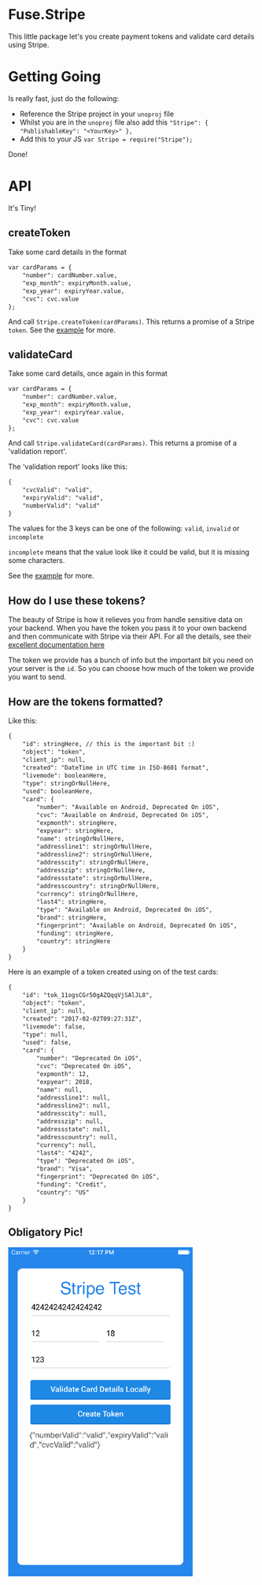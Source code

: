# Fuse.Stripe

This little package let's you create payment tokens and validate card details using Stripe.

# Getting Going

Is really fast, just do the following:

- Reference the Stripe project in your `unoproj` file
- Whilst you are in the `unoproj` file also add this `"Stripe": { "PublishableKey": "<YourKey>" },`
- Add this to your JS `var Stripe = require("Stripe");`

Done!

# API

It's Tiny!

## createToken

Take some card details in the format

```
var cardParams = {
	"number": cardNumber.value,
	"exp_month": expiryMonth.value,
	"exp_year": expiryYear.value,
	"cvc": cvc.value
};
```

And call `Stripe.createToken(cardParams)`. This returns a promise of a Stripe `token`. See the [example](./Examples/CreateTokenExample/MainView.js) for more.

## validateCard

Take some card details, once again in this format

```
var cardParams = {
	"number": cardNumber.value,
	"exp_month": expiryMonth.value,
	"exp_year": expiryYear.value,
	"cvc": cvc.value
};
```

And call `Stripe.validateCard(cardParams)`. This returns a promise of a 'validation report'.

The 'validation report' looks like this:

```
{
	"cvcValid": "valid",
	"expiryValid": "valid",
	"numberValid": "valid"
}
```

The values for the 3 keys can be one of the following: `valid`, `invalid` or `incomplete`

`incomplete` means that the value look like it could be valid, but it is missing some characters.

See the [example](./Examples/CreateTokenExample/MainView.js) for more.

## How do I use these tokens?

The beauty of Stripe is how it relieves you from handle sensitive data on your backend. When you have the token you pass it to your own backend and then communicate with Stripe via their API. For all the details, see their [excellent documentation here](https://stripe.com/docs)

The token we provide has a bunch of info but the important bit you need on your server is the `id`. So you can choose how much of the token we provide you want to send.

## How are the tokens formatted?

Like this:

```
{
	"id": stringHere, // this is the important bit :)
	"object": "token",
	"client_ip": null,
	"created": "DateTime in UTC time in ISO-8601 format",
	"livemode": booleanHere,
	"type": stringOrNullHere,
	"used": booleanHere,
	"card": {
		"number": "Available on Android, Deprecated On iOS",
		"cvc": "Available on Android, Deprecated On iOS",
		"expmonth": stringHere,
		"expyear": stringHere,
		"name": stringOrNullHere,
		"addressline1": stringOrNullHere,
		"addressline2": stringOrNullHere,
		"addresscity": stringOrNullHere,
		"addresszip": stringOrNullHere,
		"addressstate": stringOrNullHere,
		"addresscountry": stringOrNullHere,
		"currency": stringOrNullHere,
		"last4": stringHere,
		"type": "Available on Android, Deprecated On iOS",
		"brand": stringHere,
		"fingerprint": "Available on Android, Deprecated On iOS",
		"funding": stringHere,
		"country": stringHere
	}
}
```

Here is an example of a token created using on of the test cards:

```
{
	"id": "tok_11ogsCGr50gAZQqqVjSAlJL8",
	"object": "token",
	"client_ip": null,
	"created": "2017-02-02T09:27:31Z",
	"livemode": false,
	"type": null,
	"used": false,
	"card": {
		"number": "Deprecated On iOS",
		"cvc": "Deprecated On iOS",
		"expmonth": 12,
		"expyear": 2018,
		"name": null,
		"addressline1": null,
		"addressline2": null,
		"addresscity": null,
		"addresszip": null,
		"addressstate": null,
		"addresscountry": null,
		"currency": null,
		"last4": "4242",
		"type": "Deprecated On iOS",
		"brand": "Visa",
		"fingerprint": "Deprecated On iOS",
		"funding": "Credit",
		"country": "US"
	}
}
```

## Obligatory Pic!

![wee](./Examples/CreateTokenExample/screenshot.png)
